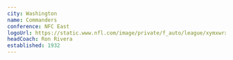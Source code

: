 ```yaml
---
city: Washington
name: Commanders
conference: NFC East
logoUrl: https://static.www.nfl.com/image/private/f_auto/league/xymxwrxtyj9fhaemhdyd
headCoach: Ron Rivera
established: 1932
---
```

